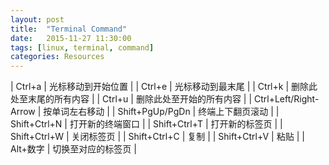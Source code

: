 ```yaml
---
layout: post
title:  "Terminal Command"
date:   2015-11-27 11:30:00
tags: [linux, terminal, command]
categories: Resources
---
```



| Ctrl+a | 光标移动到开始位置 |
| Ctrl+e | 光标移动到最末尾 |
| Ctrl+k | 删除此处至末尾的所有内容 |
| Ctrl+u | 删除此处至开始的所有内容 |
| Ctrl+Left/Right-Arrow | 按单词左右移动 |
| Shift+PgUp/PgDn | 终端上下翻页滚动 |
| Shift+Ctrl+N | 打开新的终端窗口 |
| Shift+Ctrl+T | 打开新的标签页 |
| Shift+Ctrl+W | 关闭标签页 |
| Shift+Ctrl+C | 复制 |
| Shift+Ctrl+V | 粘贴 |
| Alt+数字 | 切换至对应的标签页 |
